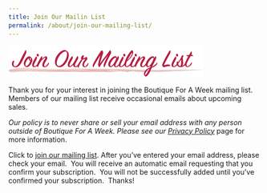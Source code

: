 ```yaml
---
title: Join Our Mailin List
permalink: /about/join-our-mailing-list/
---
```


![Join Our Mailing List](/img/join_our_mailing_list.png "Join Our Mailing List")

Thank you for your interest in joining the Boutique For A Week mailing list. Members of our mailing list receive occasional emails about upcoming sales.

_Our policy is to never share or sell your email address with any person outside of Boutique For A Week. Please see our_ _[Privacy Policy](/privacy-policy/)_ page for more information.

Click to [join our mailing list](http://www.mysalemanager.net/mal_start.aspx?partnercode=BFAW). After you’ve entered your email address, please check your email.  You will receive an automatic email requesting that you confirm your subscription.  You will not be successfully added until you’ve confirmed your subscription.  Thanks!
